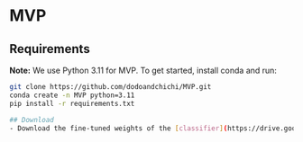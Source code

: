 # MVP

## Requirements

**Note:** We use Python 3.11 for MVP. To get started, install conda and run:

```bash
git clone https://github.com/dodoandchichi/MVP.git
conda create -n MVP python=3.11
pip install -r requirements.txt

## Download
- Download the fine-tuned weights of the [classifier](https://drive.google.com/drive/folders/1GPv4fAqBTMPBEaaKIkOnjOFOlHMnrS35?usp=drive_link) used in our experiments.
